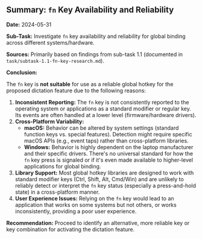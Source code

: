## Summary: `fn` Key Availability and Reliability

**Date:** 2024-05-31

**Sub-Task:** Investigate `fn` key availability and reliability for global binding across different systems/hardware.

**Sources:** Primarily based on findings from sub-task 1.1 (documented in `task/subtask-1.1-fn-key-research.md`).

**Conclusion:**

The `fn` key is **not suitable** for use as a reliable global hotkey for the proposed dictation feature due to the following reasons:

1.  **Inconsistent Reporting:** The `fn` key is not consistently reported to the operating system or applications as a standard modifier or regular key. Its events are often handled at a lower level (firmware/hardware drivers).
2.  **Cross-Platform Variability:**
    *   **macOS:** Behavior can be altered by system settings (standard function keys vs. special features). Detection might require specific macOS APIs (e.g., event taps) rather than cross-platform libraries.
    *   **Windows:** Behavior is highly dependent on the laptop manufacturer and their specific drivers. There's no universal standard for how the `fn` key press is signaled or if it's even made available to higher-level applications for global binding.
3.  **Library Support:** Most global hotkey libraries are designed to work with standard modifier keys (Ctrl, Shift, Alt, Cmd/Win) and are unlikely to reliably detect or interpret the `fn` key status (especially a press-and-hold state) in a cross-platform manner.
4.  **User Experience Issues:** Relying on the `fn` key would lead to an application that works on some systems but not others, or works inconsistently, providing a poor user experience.

**Recommendation:**
Proceed to identify an alternative, more reliable key or key combination for activating the dictation feature. 